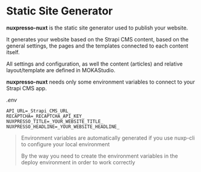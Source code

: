 # Static Site Generator

**nuxpresso-nuxt** is the static site generator used to publish your website. 

It generates your website based on the Strapi CMS content, based on the general settings, the pages and the templates connected to each content itself.

All settings and configuration, as well the content (articles) and relative layout/template are defined in MOKAStudio.

**nuxpresso-nuxt** needs only some environment variables to connect to your Strapi CMS app.

*.env*

```
API_URL=_Strapi_CMS_URL_
RECAPTCHA=_RECAPTCHA_API_KEY_
NUXPRESSO_TITLE=_YOUR_WEBSITE_TITLE_
NUXPRESSO_HEADLINE=_YOUR_WEBSITE_HEADLINE_
```
> Environment variables are automatically generated if you use nuxp-cli to configure your local environment
>
> By the way you need to create the environment variables in the deploy environment in order to work correctly

